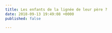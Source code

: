 ```yaml
---
title: Les enfants de la lignée de leur père ?
date: 2018-09-13 19:49:08 +0000
published: false

---
```

